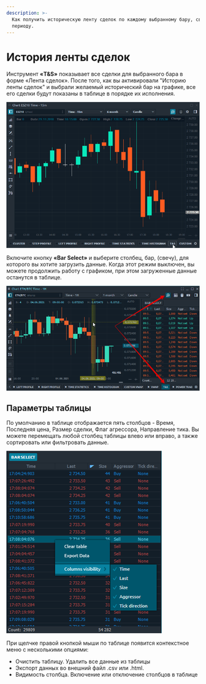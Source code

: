 ```yaml
---
description: >-
  Как получить историческую ленту сделок по каждому выбранному бару, свече,
  периоду.
---
```


# История ленты сделок

Инструмент **«T\&S»** показывает все сделки для выбранного бара в форме «Лента сделок». После того, как вы активировали "Историю ленты сделок"  и выбрали желаемый исторический бар на графике, все его сделки будут показаны в таблице в порядке их исполнения.&#x20;

![Лента сделок в истории](../../.gitbook/assets/historical-ts.gif)

Включите кнопку **«Bar Select»** и выберите столбец, бар, (свечу), для которого вы хотите загрузить данные. Когда этот режим выключен, вы можете продолжить работу с графиком, при этом загруженные данные останутся в таблице.

![](../../.gitbook/assets/istoriya-po-baram-sdelok.png)



## Параметры таблицы

По умолчанию в таблице отображается пять столбцов - Время, Последняя цена, Размер сделки, Флаг агрессора, Направление тика. Вы можете перемещать любой столбец таблицы влево или вправо, а также сортировать или фильтровать данные.

![Контекстное меню таблицы "История ленты сделок"](../../.gitbook/assets/context-menu-historical-ts.png)

При щелчке правой кнопкой мыши по таблице появится контекстное меню с несколькими опциями:

* Очистить таблицу. Удалить все данные из таблицы
* Экспорт данных во внешний файл .csv или .html.
* Видимость столбца. Включение или отключение столбцов в таблице

